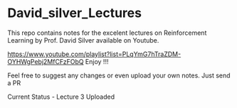 # David_silver_Lectures

This repo contains notes for the excelent lectures on Reinforcement Learning by  Prof. David Silver available on Youtube. 

https://www.youtube.com/playlist?list=PLqYmG7hTraZDM-OYHWgPebj2MfCFzFObQ
Enjoy !!!

Feel free to suggest any changes or even upload your own notes. Just send a PR

Current Status - Lecture 3 Uploaded 



